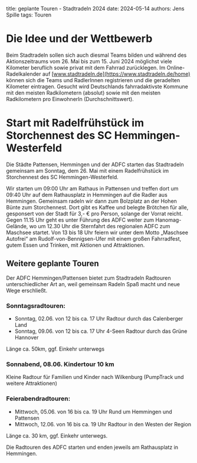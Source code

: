 title: geplante Touren - Stadtradeln 2024
date: 2024-05-14 
authors: Jens Spille
tags: Touren 

# Die Idee und der Wettbewerb

Beim Stadtradeln sollen sich auch diesmal Teams bilden und während des Aktionszeitraums
vom 26. Mai bis zum 15. Juni 2024 möglichst viele Kilometer beruflich sowie privat mit dem Fahrrad
zurücklegen. Im Online-Radelkalender auf [www.stadtradeln.de](https://www.stadtradeln.de/home) können sich die Teams und
RadlerInnen registrieren und die geradelten Kilometer eintragen. Gesucht wird
Deutschlands fahrradaktivste Kommune mit den meisten Radkilometern (absolut) sowie mit
den meisten Radkilometern pro EinwohnerIn (Durchschnittswert).

<!-- Das Team "ADFC Hemmingen" kann direkt unter diesem [Link](https://www.stadtradeln.de/index.php?id=171&L=0&team_preselect=38357) erreicht werden. Unser Team-Captain ist Günther Kleinod. -->

<!-- Das Team "ADFC Pattensen" kommt noch. -->


# Start mit Radelfrühstück im Storchennest des SC Hemmingen-Westerfeld

Die Städte Pattensen, Hemmingen und der ADFC starten das Stadtradeln gemeinsam am Sonntag, dem 26. Mai mit einem Radelfrühstück im Storchennest des SC Hemmingen-Westerfeld. 

Wir starten um 09:00 Uhr am Rathaus in Pattensen und treffen dort um 09:40 Uhr auf dem Rathausplatz in Hemmingen auf die Radler aus Hemmingen. Gemeinsam radeln wir dann zum Bolzplatz an der Hohen Bünte zum Storchennest. Dort gibt es Kaffee und belegte Brötchen für alle, gesponsert von der Stadt für 3,- € pro Person, solange der Vorrat reicht. Gegen 11.15 Uhr geht es unter Führung des ADFC weiter zum Hanomag-Gelände, wo um 12.30 Uhr die Sternfahrt des regionalen ADFC zum Maschsee startet. Von 13 bis 18 Uhr feiern wir unter dem Motto „Maschsee Autofrei“ am Rudolf-von-Bennigsen-Ufer mit einem großen Fahrradfest, gutem Essen und Trinken, mit Aktionen und Attraktionen.

## Weitere geplante Touren

Der ADFC Hemmingen/Pattensen bietet zum Stadtradeln Radtouren unterschiedlicher Art an, weil gemeinsam Radeln Spaß macht und neue Wege erschließt.

### Sonntagsradtouren:
- Sonntag, 02.06. von 12 bis ca. 17 Uhr Radtour durch das Calenberger Land
- Sonntag, 09.06. von 12 bis ca. 17 Uhr 4-Seen Radtour durch das Grüne Hannover

Länge ca. 50km, ggf. Einkehr unterwegs

### Sonnabend, 08.06. Kindertour 10 km
Kleine Radtour für Familien und Kinder nach Wilkenburg (PumpTrack und weitere
Attraktionen)

### Feierabendradtouren:
- Mittwoch, 05.06. von 16 bis ca. 19 Uhr Rund um Hemmingen und Pattensen
- Mittwoch, 12.06. von 16 bis ca. 19 Uhr Radtour in den Westen der Region

Länge ca. 30 km, ggf. Einkehr unterwegs.

Die Radtouren des ADFC starten und enden jeweils am Rathausplatz in Hemmingen.
